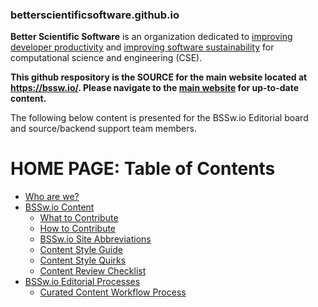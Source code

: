### betterscientificsoftware.github.io

**Better Scientific Software** is an organization dedicated to
[improving developer
productivity](Site/Categories/Topics/WhatIsProductivity.md) and
[improving software
sustainability](Site/Categories/Topics/WhatIsSustainability.md) for
computational science and engineering (CSE).

**This github respository is the SOURCE for the main website located
at https://bssw.io/. Please navigate to the [main
website](https://bssw.io/) for up-to-date content.**

The following below content is presented for the BSSw.io Editorial
board and source/backend support team members.

HOME PAGE: Table of Contents
============================

<!--ts-->
   * [Who are we?](Documentation/WhoAreWe.md)
   * [BSSw.io Content](#README.md)
     * [What to Contribute](WhatToContribute.md)
     * [How to Contribute](HowToContribute.md)
     * [BSSw.io Site Abbreviations](Documentation/Abbreviations.md)	
     * [Content Style Guide](Documentation/ContentStyleGuide.md)
     * [Content Style Quirks](Documentation/StyleQuirks.md)
     * [Content Review Checklist](Documentation/ContentReviewchecklist.md)
   * [BSSw.io Editorial Processes](#README.md)
     * [Curated Content Workflow Process](Site/CuratedContentEditorialWorkflow.md)
<!--te-->


<!---
Publish: no
---!>
